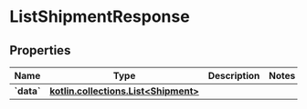 
# ListShipmentResponse

## Properties
Name | Type | Description | Notes
------------ | ------------- | ------------- | -------------
**&#x60;data&#x60;** | [**kotlin.collections.List&lt;Shipment&gt;**](Shipment.md) |  | 



